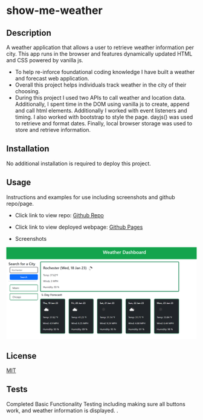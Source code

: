 # show-me-weather

## Description

A weather application that allows a user to retrieve weather information per city. This app runs in the browser and features dynamically updated HTML and CSS powered by vanilla js. 

- To help re-inforce foundational coding knowledge I have built a weather and forecast web application.
- Overall this project helps individuals track weather in the city of their choosing.
- During this project I used two APIs to call weather and location data. Additionally, I spent time in the DOM using vanilla js to create, append and call html elements. Additionally I worked with event listeners and timing. I also worked with bootstrap to style the page. dayjs() was used to retrieve and format dates. Finally, local browser storage was used to store and retrieve information.

## Installation

No additional installation is required to deploy this project.

## Usage

Instructions and examples for use including screenshots and github repo/page.

- Click link to view repo: [Github Repo](https://github.com/Git-Vdim-Hub/show-me-weather)
- Click link to view deployed webpage: [Github Pages](https://git-vdim-hub.github.io/show-me-weather/)

- Screenshots

![Main Page](./assets/images/screenshot.png)

## License

 [MIT](https://choosealicense.com/)

## Tests

Completed Basic Functionality Testing including making sure all buttons work, and weather information is displayed. .
